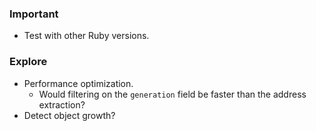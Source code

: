 ### Important

  - Test with other Ruby versions.

### Explore

- Performance optimization.
  - Would filtering on the `generation` field be faster than the address extraction?
- Detect object growth?
